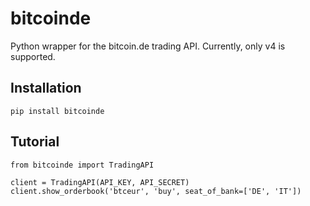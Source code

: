 # bitcoinde

Python wrapper for the bitcoin.de trading API. Currently, only v4 is supported.

## Installation

    pip install bitcoinde

## Tutorial

    from bitcoinde import TradingAPI

    client = TradingAPI(API_KEY, API_SECRET)
    client.show_orderbook('btceur', 'buy', seat_of_bank=['DE', 'IT'])
